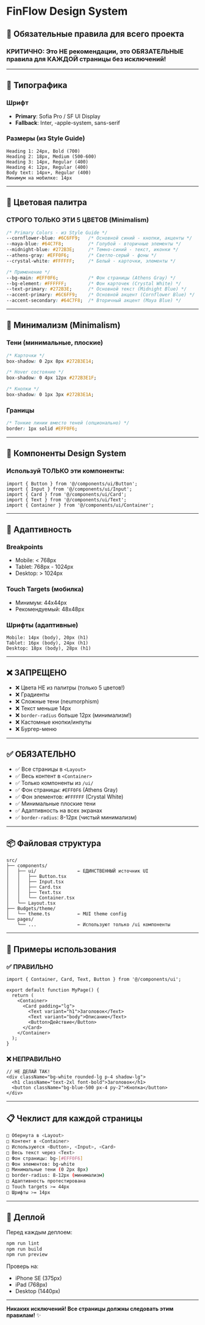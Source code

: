 # FinFlow Design System

## 🎨 Обязательные правила для всего проекта

### КРИТИЧНО: Это НЕ рекомендации, это ОБЯЗАТЕЛЬНЫЕ правила для КАЖДОЙ страницы без исключений!

---

## 📐 Типографика

### Шрифт
- **Primary**: Sofia Pro / SF UI Display
- **Fallback**: Inter, -apple-system, sans-serif

### Размеры (из Style Guide)
```
Heading 1: 24px, Bold (700)
Heading 2: 18px, Medium (500-600)
Heading 3: 14px, Regular (400)
Heading 4: 12px, Regular (400)
Body text: 14px+, Regular (400)
Минимум на мобилке: 14px
```

---

## 🎨 Цветовая палитра

### СТРОГО ТОЛЬКО ЭТИ 5 ЦВЕТОВ (Minimalism)
```css
/* Primary Colors - из Style Guide */
--cornflower-blue: #6C6FF9;   /* Основной синий - кнопки, акценты */
--maya-blue: #64C7F8;         /* Голубой - вторичные элементы */
--midnight-blue: #272B3E;     /* Темно-синий - текст, иконки */
--athens-gray: #EFF0F6;       /* Светло-серый - фоны */
--crystal-white: #FFFFFF;     /* Белый - карточки, элементы */

/* Применение */
--bg-main: #EFF0F6;           /* Фон страницы (Athens Gray) */
--bg-element: #FFFFFF;        /* Фон карточек (Crystal White) */
--text-primary: #272B3E;      /* Основной текст (Midnight Blue) */
--accent-primary: #6C6FF9;    /* Основной акцент (Cornflower Blue) */
--accent-secondary: #64C7F8;  /* Вторичный акцент (Maya Blue) */
```

---

## 💎 Минимализм (Minimalism)

### Тени (минимальные, плоские)
```css
/* Карточки */
box-shadow: 0 2px 8px #272B3E14;

/* Hover состояние */
box-shadow: 0 4px 12px #272B3E1F;

/* Кнопки */
box-shadow: 0 1px 3px #272B3E1A;
```

### Границы
```css
/* Тонкие линии вместо теней (опционально) */
border: 1px solid #EFF0F6;
```

---

## 🔧 Компоненты Design System

### Используй ТОЛЬКО эти компоненты:

```tsx
import { Button } from '@/components/ui/Button';
import { Input } from '@/components/ui/Input';
import { Card } from '@/components/ui/Card';
import { Text } from '@/components/ui/Text';
import { Container } from '@/components/ui/Container';
```

---

## 📱 Адаптивность

### Breakpoints
- Mobile: < 768px
- Tablet: 768px - 1024px
- Desktop: > 1024px

### Touch Targets (мобилка)
- Минимум: 44x44px
- Рекомендуемый: 48x48px

### Шрифты (адаптивные)
```
Mobile: 14px (body), 20px (h1)
Tablet: 16px (body), 24px (h1)
Desktop: 18px (body), 28px (h1)
```

---

## ❌ ЗАПРЕЩЕНО

- ❌ Цвета НЕ из палитры (только 5 цветов!)
- ❌ Градиенты
- ❌ Сложные тени (neumorphism)
- ❌ Текст меньше 14px
- ❌ `border-radius` больше 12px (минимализм!)
- ❌ Кастомные кнопки/инпуты
- ❌ Бургер-меню

---

## ✅ ОБЯЗАТЕЛЬНО

- ✅ Все страницы в `<Layout>`
- ✅ Весь контент в `<Container>`
- ✅ Только компоненты из `/ui/`
- ✅ Фон страницы: `#EFF0F6` (Athens Gray)
- ✅ Фон элементов: `#FFFFFF` (Crystal White)
- ✅ Минимальные плоские тени
- ✅ Адаптивность на всех экранах
- ✅ `border-radius`: 8-12px (чистый минимализм)

---

## 📦 Файловая структура

```
src/
├── components/
│   ├── ui/               ← ЕДИНСТВЕННЫЙ источник UI
│   │   ├── Button.tsx
│   │   ├── Input.tsx
│   │   ├── Card.tsx
│   │   ├── Text.tsx
│   │   └── Container.tsx
│   └── Layout.tsx
├── Budgets/theme/
│   └── theme.ts          ← MUI theme config
└── pages/
    └── ...               ← Используют только /ui компоненты
```

---

## 🎯 Примеры использования

### ✅ ПРАВИЛЬНО

```tsx
import { Container, Card, Text, Button } from '@/components/ui';

export default function MyPage() {
  return (
    <Container>
      <Card padding="lg">
        <Text variant="h1">Заголовок</Text>
        <Text variant="body">Описание</Text>
        <Button>Действие</Button>
      </Card>
    </Container>
  );
}
```

### ❌ НЕПРАВИЛЬНО

```tsx
// НЕ ДЕЛАЙ ТАК!
<div className="bg-white rounded-lg p-4 shadow-lg">
  <h1 className="text-2xl font-bold">Заголовок</h1>
  <button className="bg-blue-500 px-4 py-2">Кнопка</button>
</div>
```

---

## 📋 Чеклист для каждой страницы

```bash
□ Обернута в <Layout>
□ Контент в <Container>
□ Используются <Button>, <Input>, <Card>
□ Весь текст через <Text>
□ Фон страницы: bg-[#EFF0F6]
□ Фон элементов: bg-white
□ Минимальные тени (0 2px 8px)
□ border-radius: 8-12px (минимализм)
□ Адаптивность протестирована
□ Touch targets >= 44px
□ Шрифты >= 14px
```

---

## 🚀 Деплой

Перед каждым деплоем:

```bash
npm run lint
npm run build
npm run preview
```

Проверь на:
- iPhone SE (375px)
- iPad (768px)
- Desktop (1440px)

---

**Никаких исключений! Все страницы должны следовать этим правилам!** ✨


